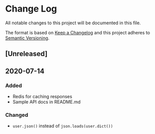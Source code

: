 # Change Log
All notable changes to this project will be documented in this file.

The format is based on [Keep a Changelog](http://keepachangelog.com/)
and this project adheres to [Semantic Versioning](http://semver.org/).

## [Unreleased]

## 2020-07-14
### Added
- Redis for caching responses
- Sample API docs in README.md

### Changed
- `user.json()` instead of `json.loads(user.dict())`
